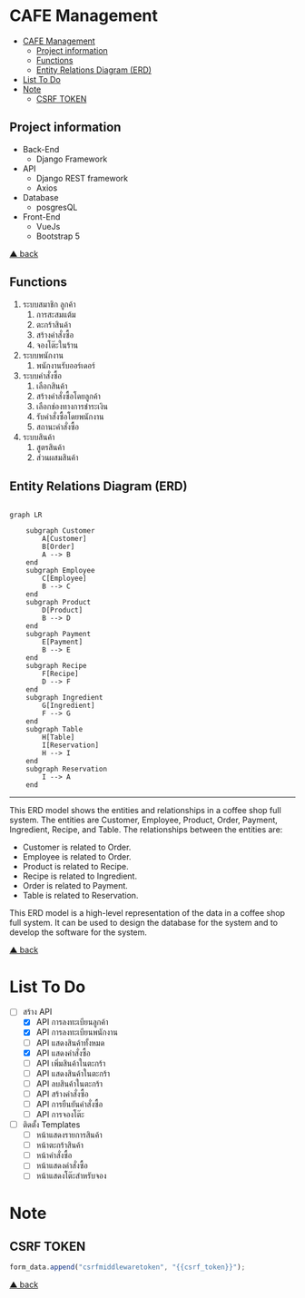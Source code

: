 # CAFE Management

- [CAFE Management](#cafe-management)
  - [Project information](#project-information)
  - [Functions](#functions)
  - [Entity Relations Diagram (ERD)](#entity-relations-diagram-erd)
- [List To Do](#list-to-do)
- [Note](#note)
  - [CSRF TOKEN](#csrf-token)

## Project information

- Back-End
  - Django Framework
- API
  - Django REST framework
  - Axios
- Database
  - posgresQL
- Front-End
  - VueJs
  - Bootstrap 5

[▲ back](#cafe-management)

## Functions

1. ระบบสมาชิก ลูกค้า
   1. การสะสมแต้ม
   2. ตะกร้าสินค้า
   3. สร้างคำสั่งซื้อ
   4. จองโต๊ะในร้าน
2. ระบบพนักงาน
   1. พนักงานรับออร์เดอร์
3. ระบบคำสั่งซื้อ
   1. เลือกสินค้า
   2. สร้างคำสั่งซื้อโดยลูกค้า
   3. เลือกช่องทางการชำระเงิน
   4. รับคำสั่งซื้อโดยพนักงาน
   5. สถานะคำสั่งซื้อ
4. ระบบสินค้า
   1. สูตรสินค้า
   2. ส่วนผสมสินค้า

## Entity Relations Diagram (ERD)

```mermaid

graph LR

    subgraph Customer
        A[Customer]
        B[Order]
        A --> B
    end
    subgraph Employee
        C[Employee]
        B --> C
    end
    subgraph Product
        D[Product]
        B --> D
    end
    subgraph Payment
        E[Payment]
        B --> E
    end
    subgraph Recipe
        F[Recipe]
        D --> F
    end
    subgraph Ingredient
        G[Ingredient]
        F --> G
    end
    subgraph Table
        H[Table]
        I[Reservation]
        H --> I
    end
    subgraph Reservation
        I --> A
    end

```

---

This ERD model shows the entities and relationships in a coffee shop full system. The entities are Customer, Employee, Product, Order, Payment, Ingredient, Recipe, and Table. The relationships between the entities are:

- Customer is related to Order.
- Employee is related to Order.
- Product is related to Recipe.
- Recipe is related to Ingredient.
- Order is related to Payment.
- Table is related to Reservation.

This ERD model is a high-level representation of the data in a coffee shop full system. It can be used to design the database for the system and to develop the software for the system.

[▲ back](#cafe-management)

# List To Do

* [ ] สร้าง API
  * [X] API การลงทะเบียนลูกค้า
  * [X] API การลงทะเบียนพนักงาน
  * [ ] API แสดงสินค้าทั้งหมด
  * [X] API แสดงคำสั่งซื้อ
  * [ ] API เพิ่มสินค้าในตะกร้า
  * [ ] API แสดงสินค้าในตะกร้า
  * [ ] API ลบสินค้าในตะกร้า
  * [ ] API สร้างคำสั่งซื้อ
  * [ ] API การยืนยันคำสั่งซื้อ
  * [ ] API การจองโต๊ะ
* [ ] ติดตั้ง Templates
  * [ ] หน้าแสดงรายการสินค้า
  * [ ] หน้าตะกร้าสินค้า
  * [ ] หน้าคำสั่งซื้อ
  * [ ] หน้าแสดงคำสั่งซื้อ
  * [ ] หน้าแสดงโต๊ะสำหรับจอง

# Note

## CSRF TOKEN

```javascript
form_data.append("csrfmiddlewaretoken", "{{csrf_token}}");
```

[▲ back](#cafe-management)
